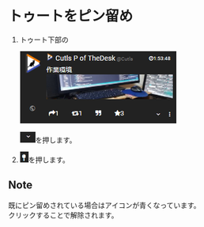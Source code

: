 # トゥートをピン留め

1. トゥート下部の  

   ![toottl14](/media/toottl14.png)  

   ![toottl15](/media/toottl15.png)を押します。

2. ![toottl18](/media/toottl18.png)を押します。

## Note

既にピン留めされている場合はアイコンが青くなっています。  
クリックすることで解除されます。

